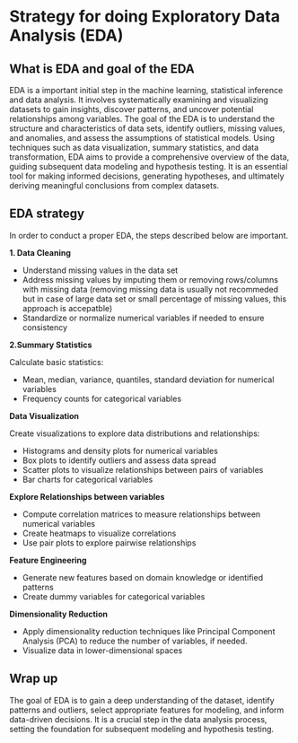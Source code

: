 # Strategy for doing Exploratory Data Analysis (EDA)

## What is EDA and goal of the EDA

EDA is a important initial step in the machine learning, statistical inference and data analysis. It involves systematically examining and visualizing datasets to gain insights, discover patterns, and uncover potential relationships among variables. The goal of the EDA is to understand the structure and characteristics of data sets, identify outliers, missing values, and anomalies, and assess the assumptions of statistical models. Using techniques such as data visualization, summary statistics, and data transformation, EDA aims to provide a comprehensive overview of the data, guiding subsequent data modeling and hypothesis testing. It is an essential tool for making informed decisions, generating hypotheses, and ultimately deriving meaningful conclusions from complex datasets.

## EDA strategy


In order to conduct a proper EDA, the steps described below are important.

**1. Data Cleaning**


  - Understand missing values in the data set
  - Address missing values by imputing them or removing rows/columns with missing data (removing missing data is usually not recommeded but in case of large data set or small percentage of missing values, this approach is accepatble)
  - Standardize or normalize numerical variables if needed to ensure consistency

**2.Summary Statistics**


Calculate basic statistics:

  - Mean, median, variance, quantiles, standard deviation for numerical variables
  - Frequency counts for categorical variables

**Data Visualization**

Create visualizations to explore data distributions and relationships:


  - Histograms and density plots for numerical variables
  - Box plots to identify outliers and assess data spread
  - Scatter plots to visualize relationships between pairs of variables
  - Bar charts for categorical variables

**Explore Relationships between variables**
  - Compute correlation matrices to measure relationships between numerical variables
  - Create heatmaps to visualize correlations
  - Use pair plots to explore pairwise relationships


**Feature Engineering**
  - Generate new features based on domain knowledge or identified patterns
  - Create dummy variables for categorical variables

**Dimensionality Reduction**
  - Apply dimensionality reduction techniques like Principal Component Analysis (PCA) to reduce the number of variables, if needed.
  - Visualize data in lower-dimensional spaces

## Wrap up

The goal of EDA is to gain a deep understanding of the dataset, identify patterns and outliers, select appropriate features for modeling, and inform data-driven decisions. It is a crucial step in the data analysis process, setting the foundation for subsequent modeling and hypothesis testing.


